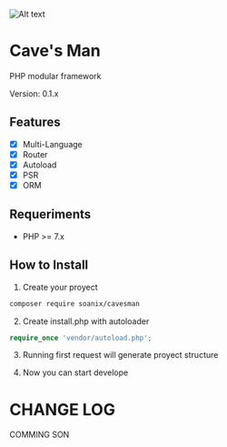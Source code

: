 ![Alt text](https://raw.githubusercontent.com/soanix/cavesman/master/cavesman.jpg "Title")

# Cave's Man

PHP modular framework

Version: 0.1.x

## Features

- [x] Multi-Language
- [x] Router
- [x] Autoload
- [x] PSR
- [x] ORM

## Requeriments

- PHP >= 7.x

## How to Install

1. Create your proyect

```bash
composer require soanix/cavesman
```

2. Create install.php with autoloader
```php
require_once 'vendor/autoload.php';
```
3. Running first request will generate proyect structure

4. Now you can start develope

# CHANGE LOG

COMMING SON
